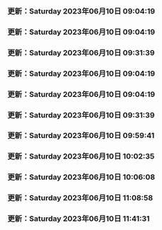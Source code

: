 ### 更新：Saturday 2023年06月10日 09:04:19
### 更新：Saturday 2023年06月10日 09:04:19
### 更新：Saturday 2023年06月10日 09:31:39
### 更新：Saturday 2023年06月10日 09:04:19
### 更新：Saturday 2023年06月10日 09:04:19
### 更新：Saturday 2023年06月10日 09:31:39
### 更新：Saturday 2023年06月10日 09:59:41
### 更新：Saturday 2023年06月10日 10:02:35
### 更新：Saturday 2023年06月10日 10:06:08
### 更新：Saturday 2023年06月10日 11:08:58
### 更新：Saturday 2023年06月10日 11:41:31
